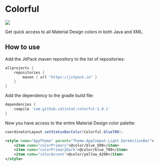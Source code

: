 # Colorful

[![](https://jitpack.io/v/calintat/colorful.svg)](https://jitpack.io/#calintat/alps)

Get quick access to all Material Design colors in both Java and XML.

How to use
----------

Add the JitPack maven repository to the list of repositories:

```gradle
allprojects {
    repositories {
        maven { url "https://jitpack.io" }
    }
}
```

Add the dependency to the gradle build file:

```gradle
dependencies {
    compile 'com.github.calintat:colorful:1.0.1'
}
```

Now you have access to the entire Material Design color palette:

```java
coordinatorLayout.setStatusBarColor(Colorful.blue700);
```

```xml
<style name="AppTheme" parent="Theme.AppCompat.Light.DarkActionBar">
    <item name="colorPrimary">@color/blue_500</item>
    <item name="colorPrimaryDark">@color/blue_700</item>
    <item name="colorAccent">@color/yellow_A200</item>
</style>
```
